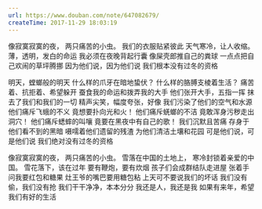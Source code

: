```yaml
---
url: https://www.douban.com/note/647082679/
createTime: 2017-11-29 18:03:19
---
```


像寂寞寂寞的夜，
两只痛苦的小虫。
我们的衣服贴紧彼此
天气寒冷，让人收缩。
薄，透明，发白的命运
我必须在夜晚背起行囊
像屎壳郎推自己的粪球
一点点把自己欢闹的草坪腾挪
因为他们说，因为他们说
我们根本没有过冬的资格

明天，螳螂般的明天
什么样的爪牙在暗地蛰伏？
什么样的胳膊支棱着生活？
痛苦着、抗拒着、希望躲开
蚕食我的命运和拨弄我的大手
他们张开大手，五指一挥
抹去了我们和我们的一切
精声尖笑，幅度夸张，好像
我们污染了他们的空气和水源
他们痛斥飞蛾的不义
竟想要扑向光和火！
他们痛斥蜣螂的不洁
竟敢浑身污秽走出洞穴！
他们痛斥蟋蟀的叫嚷
竟要在黑夜中有自己的歌！
我们沉默且苦痛
存身于他们看不到的黑暗
嗫嚅着他们遗留的残渣
为他们清洁土壤和花园
可是他们说，可是他们说
我们绝对没有过冬的资格

像寂寞寂寞的夜，
两只痛苦的小虫。
雪落在中国的土地上，
寒冷封锁着亲爱的中国。
雪花落下，该在过年
要有鞭炮，要有炊烟
孩子们会成群结队走进屋
张着手问我要红包和糖果
灶王爷的嘴巴要用糖包粘
上天可不要说我们的坏话
我们没有偷，我们没有抢
我们干干净净，本本分分
我还是人，我还是我
如果有来年，希望我们有好的生活
